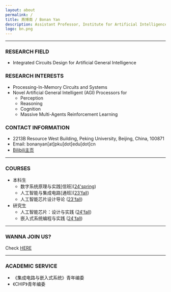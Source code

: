 ```yaml
---
layout: about
permalink: /
title: 燕博南 / Bonan Yan
description: Assistant Professor, Institute for Artificial Intelligence<br> Peking University
logo: bn.png
---
```


***

### RESEARCH FIELD
- Integrated Circuits Design for Artificial General Intelligence

### RESEARCH INTERESTS
- Processing-In-Memory Circuits and Systems
- Novel Artificial General Intelligent (AGI) Processors for 
  - Perception
  - Reasoning
  - Cognition
  - Massive Multi-Agents Reinforcement Learning

### CONTACT INFORMATION
- 2213B Resource West Building, Peking University, Beijing, China, 100871
- Email: bonanyan[at]pku[dot]edu[dot]cn
- [Bilibili主页](https://space.bilibili.com/400781891)

---
### COURSES
- 本科生
  - 数字系统原理与实践\[信班\]([24'spring](/digital_logic_lab/))
  - 人工智能与集成电路\[通班\]([23'fall](/aichip2023/))
  - 人工智能芯片设计导论 ([23'fall](/aiic2023/))
- 研究生
  - 人工智能芯片：设计与实践 ([24'fall](/adap24/))
  - 嵌入式系统编程与实践 ([24'fall](/esp24/))

---
### WANNA JOIN US?
Check [HERE](/recruit)

---
### ACADEMIC SERVICE
- 《集成电路与嵌入式系统》青年编委
- 《CHIP》青年编委